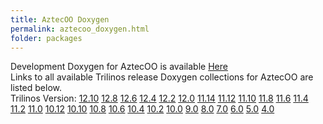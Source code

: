 ```yaml
---
title: AztecOO Doxygen
permalink: aztecoo_doxygen.html
folder: packages
---
```



Development Doxygen for AztecOO is available [Here](http://trilinos.org/docs/dev/packages/aztecoo/doc/html/index.html)  
Links to all available Trilinos release Doxygen collections for AztecOO are listed below.  
Trilinos Version: [12.10](http://trilinos.org/docs/r12.10/packages/aztecoo/doc/html/index.html) [12.8](http://trilinos.org/docs/r12.8/packages/aztecoo/doc/html/index.html) [12.6](http://trilinos.org/docs/r12.6/packages/aztecoo/doc/html/index.html) [12.4](http://trilinos.org/docs/r12.4/packages/aztecoo/doc/html/index.html) [12.2](http://trilinos.org/docs/r12.2/packages/aztecoo/doc/html/index.html) [12.0](http://trilinos.org/docs/r12.0/packages/aztecoo/doc/html/index.html) [11.14](http://trilinos.org/docs/r11.14/packages/aztecoo/doc/html/index.html) [11.12](http://trilinos.org/docs/r11.12/packages/aztecoo/doc/html/index.html) [11.10](http://trilinos.org/docs/r11.10/packages/aztecoo/doc/html/index.html) [11.8](http://trilinos.org/docs/r11.8/packages/aztecoo/doc/html/index.html) [11.6](http://trilinos.org/docs/r11.6/packages/aztecoo/doc/html/index.html) [11.4](http://trilinos.org/docs/r11.4/packages/aztecoo/doc/html/index.html) [11.2](http://trilinos.org/docs/r11.2/packages/aztecoo/doc/html/index.html) [11.0](http://trilinos.org/docs/r11.0/packages/aztecoo/doc/html/index.html) [10.12](http://trilinos.org/docs/r10.12/packages/aztecoo/doc/html/index.html) [10.10](http://trilinos.org/docs/r10.10/packages/aztecoo/doc/html/index.html) [10.8](http://trilinos.org/docs/r10.8/packages/aztecoo/doc/html/index.html) [10.6](http://trilinos.org/docs/r10.6/packages/aztecoo/doc/html/index.html) [10.4](http://trilinos.org/docs/r10.4/packages/aztecoo/doc/html/index.html) [10.2](http://trilinos.org/docs/r10.2/packages/aztecoo/doc/html/index.html) [10.0](http://trilinos.org/docs/r10.0/packages/aztecoo/doc/html/index.html) [9.0](http://trilinos.org/docs/r9.0/packages/aztecoo/doc/html/index.html) [8.0](http://trilinos.org/docs/r8.0/packages/aztecoo/doc/html/index.html) [7.0](http://trilinos.org/docs/r7.0/packages/aztecoo/doc/html/index.html) [6.0](http://trilinos.org/docs/r6.0/packages/aztecoo/doc/html/index.html) [5.0](http://trilinos.org/docs/r5.0/packages/aztecoo/doc/html/index.html) [4.0](http://trilinos.org/docs/r4.0/packages/aztecoo/doc/html/index.html)